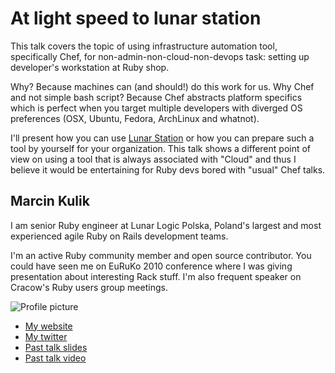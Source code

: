 # At light speed to lunar station

This talk covers the topic of using infrastructure automation tool, specifically Chef, for non-admin-non-cloud-non-devops task: setting up developer's workstation at Ruby shop.

Why? Because machines can (and should!) do this work for us. Why Chef and not simple bash script? Because Chef abstracts platform specifics which is perfect when you target multiple developers with diverged OS preferences (OSX, Ubuntu, Fedora, ArchLinux and whatnot).

I'll present how you can use [Lunar
Station](https://github.com/LunarLogicPolska/lunar-station) or how you can prepare such a tool by yourself for your organization. This talk shows a different point of view on using a tool that is always associated with "Cloud" and thus I believe it would be entertaining for Ruby devs bored with "usual" Chef talks.

## Marcin Kulik

I am senior Ruby engineer at Lunar Logic Polska, Poland's largest and most experienced agile Ruby on Rails development teams.

I'm an active Ruby community member and open source contributor. You could have seen me on EuRuKo 2010 conference where I was giving presentation about interesting Rack stuff. I'm also frequent speaker on Cracow's Ruby users group meetings.

![Profile picture](http://ku1ik.com/images/photo.jpg)

- [My website](http://ku1ik.com)
- [My twitter](https://twitter.com/#!/sickill)
- [Past talk slides](http://speakerdeck.com/u/sickill/p/building-web-framework-with-rack)
- [Past talk video](http://vimeo.com/12665769)

